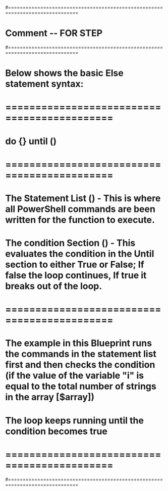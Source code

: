 #==============================================================================
# Comment -- FOR STEP
#==============================================================================
# Below shows the basic Else statement syntax:
# ============================================
# do {<statement list>} until (<condition>)
# ============================================
# The Statement List (<statement list>) - This is where all PowerShell commands are been written for the function to execute.
# The condition Section (<condition>) - This evaluates the condition in the Until section to either True or False; If false the loop continues, If true it breaks out of the loop.
# ============================================
# The example in this Blueprint runs the commands in the statement list first and then checks the condition (if the value of the variable "i" is equal to the total number of strings in the array [$array])
# The loop keeps running until the condition becomes true
# ============================================
#==============================================================================